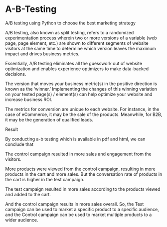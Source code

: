 # A-B-Testing

A/B testing using Python  to choose the best marketing strategy

A/B testing, also known as split testing, refers to a randomized experimentation process wherein two or more versions of a variable (web page, page element, etc.) are shown to different segments of website visitors at the same time to determine which version leaves the maximum impact and drives business metrics.

Essentially, A/B testing eliminates all the guesswork out of website optimization and enables experience optimizers to make data-backed decisions. 

The version that moves your business metric(s) in the positive direction is known as the ‘winner.’ Implementing the changes of this winning variation on your tested page(s) / element(s) can help optimize your website and increase business ROI. 

The metrics for conversion are unique to each website. For instance, in the case of eCommerce, it may be the sale of the products. Meanwhile, for B2B, it may be the generation of qualified leads.

Result

By conducting a-b testing which is available in pdf and html, we can conclude that

The control campaign resulted in more sales and engagement from the visitors. 

More products were viewed from the control campaign, resulting in more products in the cart and more sales. But the conversation rate of products in the cart is higher in the test campaign. 

The test campaign resulted in more sales according to the products viewed and added to the cart. 

And the control campaign results in more sales overall. So, the Test campaign can be used to market a specific product to a specific audience, and the Control campaign can be used to market multiple products to a wider audience.

 
